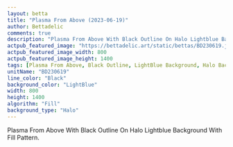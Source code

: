 ```yaml
---
layout: betta
title: "Plasma From Above (2023-06-19)"
author: Bettadelic
comments: true
description: "Plasma From Above With Black Outline On Halo Lightblue Background With Fill Pattern."
actpub_featured_image: "https://bettadelic.art/static/bettas/BD230619.jpg"
actpub_featured_image_width: 800
actpub_featured_image_height: 1400
tags: [Plasma From Above, Black Outline, LightBlue Background, Halo Background Pattern, Fill Pattern, June 2023]
unitName: "BD230619"
line_color: "Black"
background_color: "LightBlue"
width: 800
height: 1400
algorithm: "Fill"
background_type: "Halo"
---
```


Plasma From Above With Black Outline On Halo Lightblue Background With Fill Pattern.

